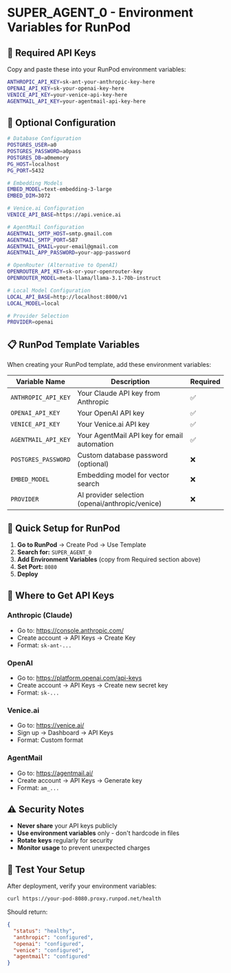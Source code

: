 # SUPER_AGENT_0 - Environment Variables for RunPod

## 🔑 Required API Keys

Copy and paste these into your RunPod environment variables:

```bash
ANTHROPIC_API_KEY=sk-ant-your-anthropic-key-here
OPENAI_API_KEY=sk-your-openai-key-here
VENICE_API_KEY=your-venice-api-key-here
AGENTMAIL_API_KEY=your-agentmail-api-key-here
```

## 🔧 Optional Configuration

```bash
# Database Configuration
POSTGRES_USER=a0
POSTGRES_PASSWORD=a0pass
POSTGRES_DB=a0memory
PG_HOST=localhost
PG_PORT=5432

# Embedding Models
EMBED_MODEL=text-embedding-3-large
EMBED_DIM=3072

# Venice.ai Configuration
VENICE_API_BASE=https://api.venice.ai

# AgentMail Configuration
AGENTMAIL_SMTP_HOST=smtp.gmail.com
AGENTMAIL_SMTP_PORT=587
AGENTMAIL_EMAIL=your-email@gmail.com
AGENTMAIL_APP_PASSWORD=your-app-password

# OpenRouter (Alternative to OpenAI)
OPENROUTER_API_KEY=sk-or-your-openrouter-key
OPENROUTER_MODEL=meta-llama/llama-3.1-70b-instruct

# Local Model Configuration
LOCAL_API_BASE=http://localhost:8000/v1
LOCAL_MODEL=local

# Provider Selection
PROVIDER=openai
```

## 📋 RunPod Template Variables

When creating your RunPod template, add these environment variables:

| Variable Name | Description | Required |
|---------------|-------------|----------|
| `ANTHROPIC_API_KEY` | Your Claude API key from Anthropic | ✅ |
| `OPENAI_API_KEY` | Your OpenAI API key | ✅ |
| `VENICE_API_KEY` | Your Venice.ai API key | ✅ |
| `AGENTMAIL_API_KEY` | Your AgentMail API key for email automation | ✅ |
| `POSTGRES_PASSWORD` | Custom database password (optional) | ❌ |
| `EMBED_MODEL` | Embedding model for vector search | ❌ |
| `PROVIDER` | AI provider selection (openai/anthropic/venice) | ❌ |

## 🚀 Quick Setup for RunPod

1. **Go to RunPod** → Create Pod → Use Template
2. **Search for:** `SUPER_AGENT_0`
3. **Add Environment Variables** (copy from Required section above)
4. **Set Port:** `8080`
5. **Deploy**

## 🔐 Where to Get API Keys

### Anthropic (Claude)
- Go to: https://console.anthropic.com/
- Create account → API Keys → Create Key
- Format: `sk-ant-...`

### OpenAI
- Go to: https://platform.openai.com/api-keys
- Create account → API Keys → Create new secret key
- Format: `sk-...`

### Venice.ai
- Go to: https://venice.ai/
- Sign up → Dashboard → API Keys
- Format: Custom format

### AgentMail
- Go to: https://agentmail.ai/
- Create account → API Keys → Generate key
- Format: `am_...`

## ⚠️ Security Notes

- **Never share** your API keys publicly
- **Use environment variables** only - don't hardcode in files
- **Rotate keys** regularly for security
- **Monitor usage** to prevent unexpected charges

## 🧪 Test Your Setup

After deployment, verify your environment variables:

```bash
curl https://your-pod-8080.proxy.runpod.net/health
```

Should return:
```json
{
  "status": "healthy",
  "anthropic": "configured",
  "openai": "configured",
  "venice": "configured",
  "agentmail": "configured"
}
```